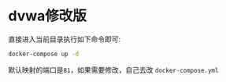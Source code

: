 # dvwa修改版

直接进入当前目录执行如下命令即可:

```bash
docker-compose up -d
```

默认映射的端口是`81`，如果需要修改，自己去改 `docker-compose.yml`
